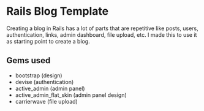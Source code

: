 # Rails Blog Template

Creating a blog in Rails has a lot of parts that are repetitive like posts, users, authentication, links, admin dashboard, file upload, etc. I made this to use it as starting point to create a blog.

## Gems used

- bootstrap (design)
- devise (authentication)
- active_admin (admin panel)
- active_admin_flat_skin (admin panel design)
- carrierwave (file upload)
